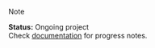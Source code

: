 > [!NOTE]
> __Status:__ Ongoing project    
> Check [documentation](https://docs.muhammedshah.com/ZeroToHero/GPT-2/) for progress notes.